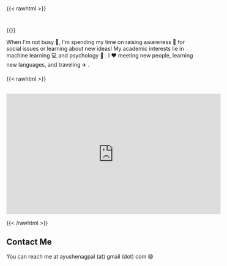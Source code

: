 ## 
{{< rawhtml >}}

<center>
<script src="js/simple-typing.js"></script>
<link href="https://fonts.googleapis.com/css?family=Raleway:200,100,400" rel="stylesheet" type="text/css" />
<h1>
  <span
     class="txt-rotate"
     data-period="2000"
     data-rotate='[ "Coder.", "Artist.", "Innovator.", "Extrovert." ]'></span>
</h1>
</center>
{{</ rawhtml >}}

When I'm not busy :art:, I'm spending my time on raising awareness
:loudspeaker: for social issues or learning about new ideas! My academic interests lie in machine learning :computer: and psychology :crystal_ball: .  I :heart: meeting new people, learning new languages, and traveling :airplane: .

{{< rawhtml >}}

<center>
<br>
<iframe width="560" height="315" src="https://www.youtube.com/embed/rThBzu8WrPU" frameborder="0" allow="accelerometer; autoplay; clipboard-write; encrypted-media; gyroscope; picture-in-picture" allowfullscreen></iframe>
</center>

{{< /rawhtml >}}




## Contact Me

You can reach me at ayushenagpal (at) gmail (dot) com :smile:
